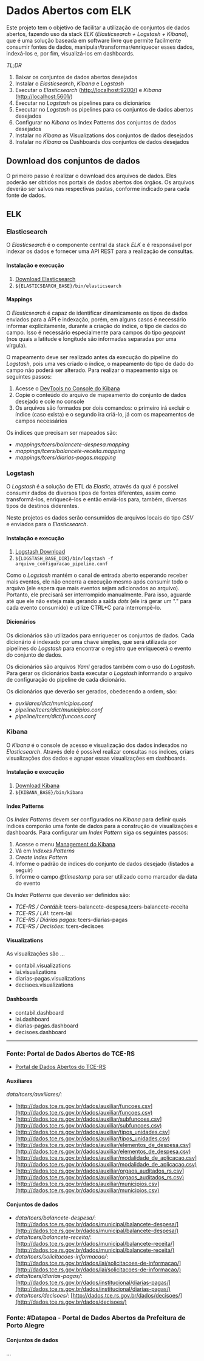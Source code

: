 # Dados Abertos com ELK

Este projeto tem o objetivo de facilitar a utilização de conjuntos de dados abertos, fazendo uso da stack _ELK_ (_Elasticsearch + Logstash + Kibana_), que é uma solução baseada em software livre que permite facilmente consumir fontes de dados, manipular/transformar/enriquecer esses dados, indexá-los e, por fim, visualizá-los em dashboards. 

_TL;DR_

1. Baixar os conjuntos de dados abertos desejados
1. Instalar o _Elasticsearch_, _Kibana_ e _Logstash_
1. Executar o _Elasticsearch_ ([http://localhost:9200/](http://localhost:9200)) e _Kibana_ ([http://localhost:5601/](http://localhost:5601/))
1. Executar no _Logstash_ os pipelines para os dicionários
1. Executar no _Logstash_ os pipelines para os conjuntos de dados abertos desejados
1. Configurar no _Kibana_ os Index Patterns dos conjuntos de dados desejados
1. Instalar no _Kibana_ as Visualizations dos conjuntos de dados desejados
1. Instalar no _Kibana_ os Dashboards dos conjuntos de dados desejados

## Download dos conjuntos de dados

O primeiro passo é realizar o download dos arquivos de dados. Eles poderão ser obtidos nos portais de dados abertos dos órgãos. Os arquivos deverão ser salvos nas respectivas pastas, conforme indicado para cada fonte de dados. 

## ELK


### Elasticsearch

O _Elasticsearch_ é o componente central da stack _ELK_ e é responsável por indexar os dados e fornecer uma API REST para a realização de consultas. 

#### Instalação e execução

1. [Download Elasticsearch](https://www.elastic.co/downloads/elasticsearch)
1. `${ELASTICSEARCH_BASE}/bin/elasticsearch`

#### Mappings

O _Elasticsearch_ é capaz de identificar dinamicamente os tipos de dados enviados para a API e indexação, porém, em alguns casos é necessário informar explicitamente, durante a criação do índice, o tipo de dados do campo. Isso é necessário especialmente para campos do tipo _geopoint_ (nos quais a latitude e longitude são informadas separadas por uma vírgula).

O mapeamento deve ser realizado antes da execução do pipeline do _Logstash_, pois uma ves criado o índice, o mapeamento do tipo de dado do campo não poderá ser alterado. Para realizar o mapeamento siga os seguintes passos:

1. Acesse o [DevTools no Console do Kibana](http://localhost:5601/app/kibana#/dev_tools/console?_g=())
1. Copie o conteúdo do arquivo de mapeamento do conjunto de dados desejado e cole no console
1. Os arquivos são formados por dois comandos: o primeiro irá excluir o índice (caso exista) e o segundo ira criá-lo, já com os mapeamentos de campos necessários

Os índices que precisam ser mapeados são:
 
- _mappings/tcers/balancete-despesa.mapping_
- _mappings/tcers/balancete-receita.mapping_
- _mappings/tcers/diarias-pagas.mapping_

### Logstash

O _Logstash_ é a solução de ETL da _Elastic_, através da qual é possível consumir dados de diversos tipos de fontes diferentes, assim como transformá-los, enriquecê-los e então enviá-los para, também, diversas tipos de destinos diderentes.

Neste projetos os dados serão consumidos de arquivos locais do tipo _CSV_ e enviados para o _Elasticsearch_.

#### Instalação e execução

1. [Logstash Download](https://www.elastic.co/downloads/logstash)
1. `${LOGSTASH_BASE_DIR}/bin/logstash -f arquivo_configuracao_pipeline.conf`

Como o _Logstash_ mantém o canal de entrada aberto esperando receber mais eventos, ele não encerra a execução mesmo após consumir todo o arquivo (ele espera que mais eventos sejam adicionados ao arquivo). Portanto, ele precisará ser interrompido manualmente. Para isso, aguarde até que ele não esteja mais gerando a saída _dots_ (ele irá gerar um "." para cada evento consumido) e utilize CTRL+C para interrompê-lo.

#### Dicionários 

Os dicionários são utilizados para enriquecer os conjuntos de dados. Cada dicionário é indexado por uma chave simples, que será utilizada por pipelines do _Logstash_ para encontrar o registro que enriquecerá o evento do conjunto de dados.

Os dicionários são arquivos _Yaml_ gerados também com o uso do _Logstash_. Para gerar os dicionários basta executar o _Logstash_ informando o arquivo de configuração do pipeline de cada dicionário.

Os dicionários que deverão ser gerados, obedecendo a ordem, são:

- _auxiliares/dict/municipios.conf_
- _pipeline/tcers/dict/municipios.conf_
- _pipeline/tcers/dict/funcoes.conf_

### Kibana

O _Kibana_ é o console de acesso e visualização dos dados indexados no _Elasticsearch_. Através dele é possível realizar consultas nos índices, criars visualizações dos dados e agrupar essas visualizações em dashboards.

#### Instalação e execução

1. [Download Kibana](https://www.elastic.co/downloads/kibana)
1. `${KIBANA_BASE}/bin/kibana`

#### Index Patterns

Os _Index Patterns_ devem ser configurados no _Kibana_ para definir quais índices comporão uma fonte de dados para a construção de visualizações e dashboards. Para configurar um _Index Pattern_ siga os seguintes passos:

1. Acesse o menu [Management do Kibana](http://localhost:5601/app/kibana#/management?_g=())
1. Vá em _Indexes Patterns_
1. _Create Index Pattern_
1. Informe o padrão de índices do conjunto de dados desejado (listados a seguir)
1. Informe o campo _@timestamp_ para ser utilizado como marcador da data do evento

Os _Index Patterns_ que deverão ser definidos são:

- _TCE-RS / Contábil_: tcers-balancete-despesa,tcers-balancete-receita
- _TCE-RS / LAI_: tcers-lai
- _TCE-RS / Diárias pagas_: tcers-diarias-pagas
- _TCE-RS / Decisões_: tcers-decisoes

#### Visualizations

As visualizações são ...

- contabil.visualizations
- lai.visualizations
- diarias-pagas.visualizations
- decisoes.visualizations

#### Dashboards

- contabil.dashboard
- lai.dashboard
- diarias-pagas.dashboard
- decisoes.dashboard

---

### Fonte: Portal de Dados Abertos do TCE-RS

- [Portal de Dados Abertos do TCE-RS](https://dados.tce.rs.gov.br)

#### Auxiliares

_data/tcers/auxiliares/_:

- [http://dados.tce.rs.gov.br/dados/auxiliar/funcoes.csv](http://dados.tce.rs.gov.br/dados/auxiliar/funcoes.csv)
- [http://dados.tce.rs.gov.br/dados/auxiliar/subfuncoes.csv](http://dados.tce.rs.gov.br/dados/auxiliar/subfuncoes.csv)
- [http://dados.tce.rs.gov.br/dados/auxiliar/tipos_unidades.csv](http://dados.tce.rs.gov.br/dados/auxiliar/tipos_unidades.csv)
- [http://dados.tce.rs.gov.br/dados/auxiliar/elementos_de_despesa.csv](http://dados.tce.rs.gov.br/dados/auxiliar/elementos_de_despesa.csv)
- [http://dados.tce.rs.gov.br/dados/auxiliar/modalidade_de_aplicacao.csv](http://dados.tce.rs.gov.br/dados/auxiliar/modalidade_de_aplicacao.csv)
- [http://dados.tce.rs.gov.br/dados/auxiliar/orgaos_auditados_rs.csv](http://dados.tce.rs.gov.br/dados/auxiliar/orgaos_auditados_rs.csv)
- [http://dados.tce.rs.gov.br/dados/auxiliar/municipios.csv](http://dados.tce.rs.gov.br/dados/auxiliar/municipios.csv)

#### Conjuntos de dados

- _data/tcers/balancete-despesa/_: [http://dados.tce.rs.gov.br/dados/municipal/balancete-despesa/](http://dados.tce.rs.gov.br/dados/municipal/balancete-despesa/)
- _data/tcers/balancete-receita/_: [http://dados.tce.rs.gov.br/dados/municipal/balancete-receita/](http://dados.tce.rs.gov.br/dados/municipal/balancete-receita/)
- _data/tcers/solicitacoes-informacao/_: [http://dados.tce.rs.gov.br/dados/lai/solicitacoes-de-informacao/](http://dados.tce.rs.gov.br/dados/lai/solicitacoes-de-informacao/)
- _data/tcers/diarias-pagas/_: [http://dados.tce.rs.gov.br/dados/institucional/diarias-pagas/](http://dados.tce.rs.gov.br/dados/institucional/diarias-pagas/)
- _data/tcers/decisoes/_: [http://dados.tce.rs.gov.br/dados/decisoes/](http://dados.tce.rs.gov.br/dados/decisoes/)

### Fonte: #Datapoa - Portal de Dados Abertos da Prefeitura de Porto Alegre

#### Conjuntos de dados

...
